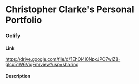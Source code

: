 # Christopher Clarke's Personal Portfolio

### Oclify
#### Link
https://drive.google.com/file/d/1EhOi4i0NpxJPO7wIZ8-glcu51W6VigFm/view?usp=sharing
#### Description

